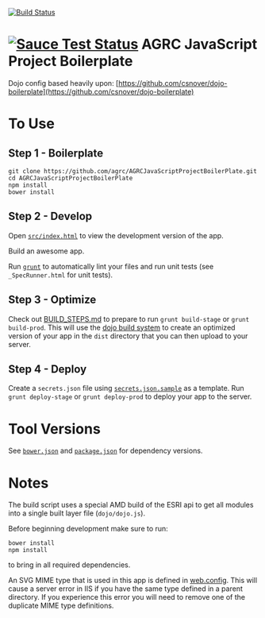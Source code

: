 [![Build Status](https://travis-ci.org/agrc/AGRCJavaScriptProjectBoilerPlate.svg?branch=master)](https://travis-ci.org/agrc/AGRCJavaScriptProjectBoilerPlate)

[![Sauce Test Status](https://saucelabs.com/browser-matrix/agrc.svg)](https://saucelabs.com/u/agrc)
AGRC JavaScript Project Boilerplate
===================================

Dojo config based heavily upon: [https://github.com/csnover/dojo-boilerplate](https://github.com/csnover/dojo-boilerplate)

# To Use

## Step 1 - Boilerplate

```
git clone https://github.com/agrc/AGRCJavaScriptProjectBoilerPlate.git
cd AGRCJavaScriptProjectBoilerPlate
npm install
bower install
```

## Step 2 - Develop

Open [`src/index.html`](src/index.html) to view the development version of the app.

Build an awesome app.

Run [`grunt`](http://gruntjs.com/) to automatically lint your files and run unit tests (see `_SpecRunner.html` for unit tests).

## Step 3 - Optimize

Check out [BUILD_STEPS.md](https://github.com/agrc/AGRCJavaScriptProjectBoilerPlate/blob/master/BUILD_STEPS.md) to prepare to run `grunt build-stage` or `grunt build-prod`. This will use the [dojo build system](http://dojotoolkit.org/reference-guide/build/) to create an optimized version of your app in the `dist` directory that you can then upload to your server.

## Step 4 - Deploy

Create a `secrets.json` file using [`secrets.json.sample`](secrets.json.sample) as a template. Run `grunt deploy-stage` or `grunt deploy-prod` to deploy your app to the server.

# Tool Versions

See [`bower.json`](bower.json) and [`package.json`](package.json) for dependency versions.

# Notes

The build script uses a special AMD build of the ESRI api to get all modules into a single built layer file (`dojo/dojo.js`).

Before beginning development make sure to run:
```
bower install
npm install
```
to bring in all required dependencies.

An SVG MIME type that is used in this app is defined in [web.config](web.config). This will cause a server error in IIS if you have the same type defined in a parent directory. If you experience this error you will need to remove one of the duplicate MIME type definitions.
